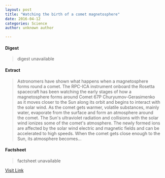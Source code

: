 ```yaml
---
layout: post
title: "Watching the birth of a comet magnetosphere"
date: 2016-04-12
categories: Science
author: unknown author

---
```



#### Digest
>digest unavailable

#### Extract
>Astronomers have shown what happens when a magnetosphere forms round a comet. The RPC-ICA instrument onboard the Rosetta spacecraft has been watching the early stages of how a magnetosphere forms around Comet 67P Churyumov-Gerasimenko as it moves closer to the Sun along its orbit and begins to interact with the solar wind. As the comet gets warmer, volatile substances, mainly water, evaporate from the surface and form an atmosphere around the comet. The Sun's ultraviolet radiation and collisions with the solar wind ionizes some of the comet's atmosphere. The newly formed ions are affected by the solar wind electric and magnetic fields and can be accelerated to high speeds. When the comet gets close enough to the Sun, its atmosphere becomes...

#### Factsheet
>factsheet unavailable

[Visit Link](http://feeds.sciencedaily.com/~r/sciencedaily/~3/Y-am4eug4YM/150122141802.htm)


